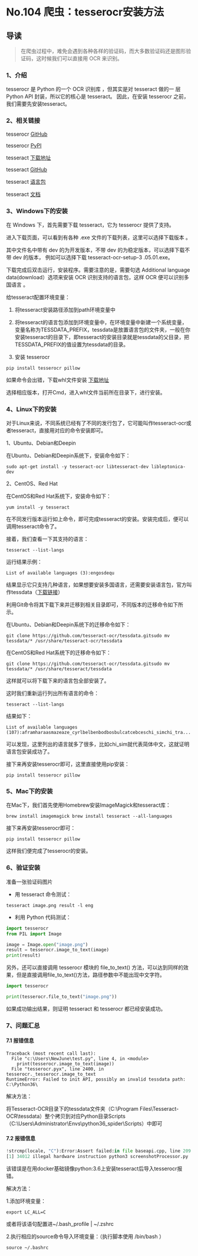 # No.104 爬虫：tesserocr安装方法

## 导读

> 在爬虫过程中，难免会遇到各种各样的验证码，而大多数验证码还是图形验证码，这时候我们可以直接用 OCR 来识别。

### 1、介绍

tesserocr 是 Python 的一个 OCR 识别库 ，但其实是对 tesseract 做的一 层 Python API 封装，所以它的核心是 tesseract。 因此，在安装 tesserocr 之前，我们需要先安装tesseract。

### 2、相关链接

tesserocr [GitHub](https://github.com/sirfz/tesserocr)

tesserocr [PyPI](https://pypi.python.org/pypi/tesserocr)

tesseract [下载地址](http://digi.bib.uni-mannheim.de/tesseract)

tesseract [GitHub](https://github.com/tesseract-ocr/tesseract)

tesseract [语言包](http://github.com/tesseract-ocr/tessdata)

tesseract [文档](https://github.com/tesseract-ocr/tesseract/wiki/Documentation)

### 3、Windows下的安装

在 Windows 下，首先需要下载 tesseract，它为 tesserocr 提供了支持。

进入下载页面，可以看到有各种 .exe 文件的下载列表，这里可以选择下载版本 。

其中文件名中带有 dev 的为开发版本，不带 dev 的为稳定版本，可以选择下载不带 dev 的版本， 例如可以选择下载 tesseract-ocr-setup-3 .05.01.exe。

下载完成后双击运行，安装程序。需要注意的是，需要句选 Additional language data(download）选项来安装 OCR 识别支持的语言包，这样 OCR 便可以识别多国语言 。

给tesseract配置环境变量：

1. 将tesseract安装路径添加到path环境变量中

2. 将tesseract的语言包添加到环境变量中，在环境变量中新建一个系统变量，变量名称为TESSDATA_PREFIX，tessdata是放置语言包的文件夹，一般在你安装tesseract的目录下，即tesseract的安装目录就是tessdata的父目录，把TESSDATA_PREFIX的值设置为tessdata的目录。

3. 安装 tesserocr

```shell
pip install tesserocr pillow
```

如果命令会出错，下载whl文件安装 [下载地址](https://github.com/simonflueckiger/tesserocr-windows_build/releases)

选择相应版本，打开Cmd，进入whl文件当前所在目录下，进行安装。

### 4、Linux下的安装

对于Linux来说，不同系统已经有了不同的发行包了，它可能叫作tesseract-ocr或者tesseract，直接用对应的命令安装即可。

1、Ubuntu、Debian和Deepin

在Ubuntu、Debian和Deepin系统下，安装命令如下：

```shell
sudo apt-get install -y tesseract-ocr libtesseract-dev libleptonica-dev
```

2、CentOS、Red Hat

在CentOS和Red Hat系统下，安装命令如下：

```shell
yum install -y tesseract
```

在不同发行版本运行如上命令，即可完成tesseract的安装。安装完成后，便可以调用tesseract命令了。

接着，我们查看一下其支持的语言：

```shell
tesseract --list-langs
```

运行结果示例：

```shell
List of available languages (3):engosdequ
```

结果显示它只支持几种语言，如果想要安装多国语言，还需要安装语言包，官方叫作tessdata（[下载链接](https://github.com/tesseract-ocr/tessdata)）

利用Git命令将其下载下来并迁移到相关目录即可，不同版本的迁移命令如下所示。

在Ubuntu、Debian和Deepin系统下的迁移命令如下：

```shell
git clone https://github.com/tesseract-ocr/tessdata.gitsudo mv tessdata/* /usr/share/tesseract-ocr/tessdata
```

在CentOS和Red Hat系统下的迁移命令如下：

```shell
git clone https://github.com/tesseract-ocr/tessdata.gitsudo mv tessdata/* /usr/share/tesseract/tessdata
```

这样就可以将下载下来的语言包全部安装了。

这时我们重新运行列出所有语言的命令：

```shell
tesseract --list-langs
```

结果如下：

```shell
List of available languages (107):aframharaasmazeaze_cyrlbelbenbodbosbulcatcebceschi_simchi_tra...
```

可以发现，这里列出的语言就多了很多，比如chi_sim就代表简体中文，这就证明语言包安装成功了。

接下来再安装tesserocr即可，这里直接使用pip安装：

```shell
pip install tesserocr pillow
```

### 5、Mac下的安装

在Mac下，我们首先使用Homebrew安装ImageMagick和tesseract库：

```shell
brew install imagemagick brew install tesseract --all-languages
```

接下来再安装tesserocr即可：

```shell
pip install tesserocr pillow
```

这样我们便完成了tesserocr的安装。

### 6、验证安装

准备一张验证码图片

- 用 tesseract 命令测试：

```shell
tesseract image.png result -l eng
```

- 利用 Python 代码测试：

```python
import tesserocr
from PIL import Image

image = Image.open("image.png")
result = tesserocr.image_to_text(image)
print(result)

```

另外，还可以直接调用 tesserocr 模块的 file_to_text() 方法，可以达到同样的效果，但是直接调用file_to_text()方法，路径参数中不能出现中文字符。

```python
import tesserocr

print(tesserocr.file_to_text("image.png"))

```

如果成功输出结果，则证明 tesseract 和 tesserocr 都已经安装成功。

### 7、问题汇总

#### 7.1 报错信息

```shell
Traceback (most recent call last):
  File "c:\Users\NewJune\test.py", line 4, in <module>
    print(tesserocr.image_to_text(image))
  File "tesserocr.pyx", line 2400, in tesserocr._tesserocr.image_to_text
RuntimeError: Failed to init API, possibly an invalid tessdata path: C:\Python36\
```

解决方法：

将Tesseract-OCR目录下的tessdata文件夹（C:\Program Files\Tesseract-OCR\tessdata）整个拷贝到对应Python目录Scripts（C:\Users\Administrator\Envs\python36_spider\Scripts）中即可

#### 7.2 报错信息

```python
!strcmp(locale, "C"):Error:Assert failed:in file baseapi.cpp, line 209
[1] 34012 illegal hardware instruction python3 screenshotProcessor.py
```

该错误是在用docker基础镜像python:3.6上安装tesseract后导入tesserocr报错。

解决方法：

1.添加环境变量：

```shell
export LC_ALL=C
```

或者将该语句配置进~/.bash_profile | ~/.zshrc

2.执行相应的source命令导入环境变量：（执行脚本使用 /bin/bash ）

```shell
source ~/.bashrc
```
